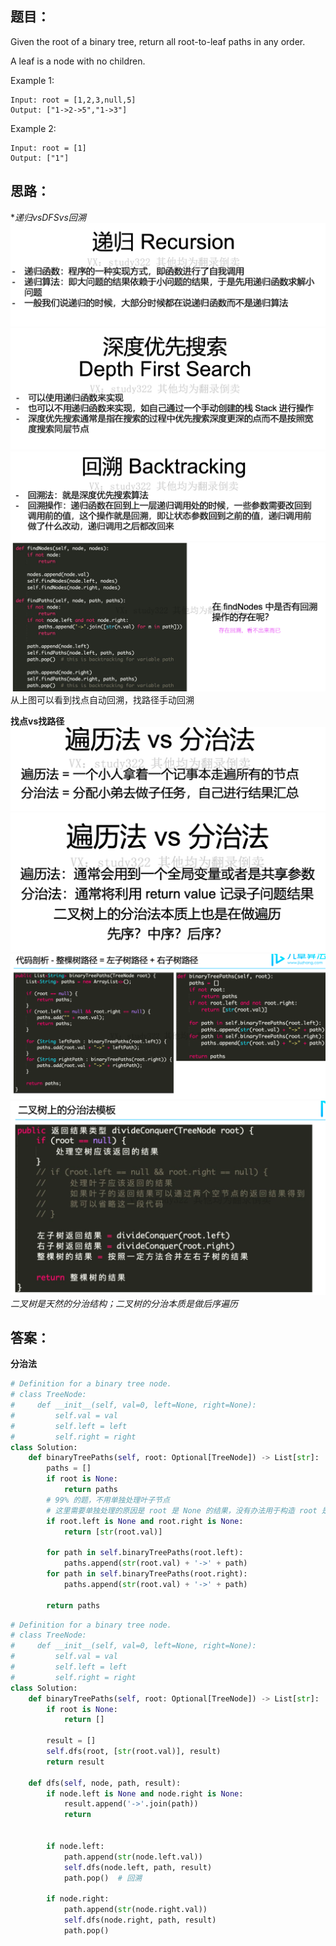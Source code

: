 ## 题目：
Given the root of a binary tree, return all root-to-leaf paths in any order.

A leaf is a node with no children.

Example 1:
```
Input: root = [1,2,3,null,5]
Output: ["1->2->5","1->3"]
```
Example 2:
```
Input: root = [1]
Output: ["1"]
```
## 思路：
**递归vsDFSvs回溯*
![s](https://github.com/SSRRBB/Leetcode/blob/main/Images/93.png)
![s](https://github.com/SSRRBB/Leetcode/blob/main/Images/94.png)
![s](https://github.com/SSRRBB/Leetcode/blob/main/Images/95.png)
![s](https://github.com/SSRRBB/Leetcode/blob/main/Images/92.png)
从上图可以看到找点自动回溯，找路径手动回溯

**找点vs找路径**
![s](https://github.com/SSRRBB/Leetcode/blob/main/Images/96.png)
![s](https://github.com/SSRRBB/Leetcode/blob/main/Images/99.png)
![s](https://github.com/SSRRBB/Leetcode/blob/main/Images/97.png)
![s](https://github.com/SSRRBB/Leetcode/blob/main/Images/98.png)
*二叉树是天然的分治结构；二叉树的分治本质是做后序遍历*



## 答案：
**分治法**
```python
# Definition for a binary tree node.
# class TreeNode:
#     def __init__(self, val=0, left=None, right=None):
#         self.val = val
#         self.left = left
#         self.right = right
class Solution:
    def binaryTreePaths(self, root: Optional[TreeNode]) -> List[str]:
        paths = []
        if root is None:
            return paths  
        # 99% 的题，不用单独处理叶子节点
        # 这里需要单独处理的原因是 root 是 None 的结果，没有办法用于构造 root 是叶子的结果
        if root.left is None and root.right is None:
            return [str(root.val)]

        for path in self.binaryTreePaths(root.left):
            paths.append(str(root.val) + '->' + path)
        for path in self.binaryTreePaths(root.right):
            paths.append(str(root.val) + '->' + path)
            
        return paths

```

```python
# Definition for a binary tree node.
# class TreeNode:
#     def __init__(self, val=0, left=None, right=None):
#         self.val = val
#         self.left = left
#         self.right = right
class Solution:
    def binaryTreePaths(self, root: Optional[TreeNode]) -> List[str]:
        if root is None:
            return []
            
        result = []
        self.dfs(root, [str(root.val)], result)
        return result

    def dfs(self, node, path, result):
        if node.left is None and node.right is None:
            result.append('->'.join(path))
            return
            

        if node.left:
            path.append(str(node.left.val))
            self.dfs(node.left, path, result)
            path.pop()  # 回溯
        
        if node.right:
            path.append(str(node.right.val))
            self.dfs(node.right, path, result)
            path.pop()



```
